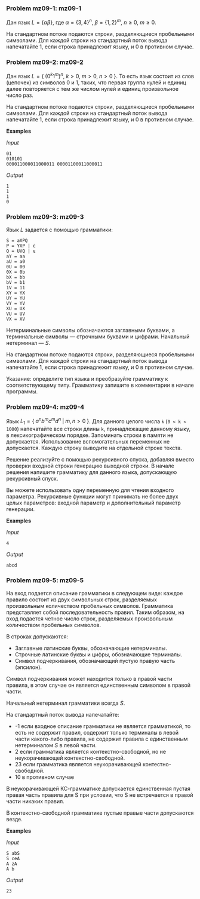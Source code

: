 ### Problem mz09-1: mz09-1

Дан язык $`L=\{αβ\}`$, где $`α=\{3,4\}^n`$, $`β=\{1,2\}^m`$, $`n \ge 0`$, $`m \ge 0`$.

На стандартном потоке подаются строки, разделяющиеся пробельными символами. Для каждой строки на стандартный поток вывода напечатайте 1, если строка принадлежит языку, и 0 в противном случае.

### Problem mz09-2: mz09-2

Дан язык $`L=\{\;(0^k1^m)^n,\; k > 0,\; m > 0,\; n > 0\;\}`$. То есть язык состоит из слов (цепочек) из символов 0 и 1, таких, что первая группа нулей и единиц далее повторяется с тем же числом нулей и единиц произвольное число раз.

На стандартном потоке подаются строки, разделяющиеся пробельными символами. Для каждой строки на стандартный поток вывода напечатайте 1, если строка принадлежит языку, и 0 в противном случае.

**Examples**

_Input_

```
01
010101
000011000011000011 00001100011000011
```

_Output_

```
1
1
1
0
```

### Problem mz09-3: mz09-3

Язык $`L`$ задается с помощью грамматики:

```
S = aXPQ
P = YXP | ε
Q = UVQ | ε
aY = aa
aU = a0
0U = 00
0X = 0b
bX = bb
bV = b1
1V = 11
XY = YX
UY = YU
VY = YV
XU = UX
VU = UV
VX = XV
```

Нетерминальные символы обозначаются заглавными буквами, а терминальные символы — строчными буквами и цифрами. Начальный нетерминал — $S$.

На стандартном потоке подаются строки, разделяющиеся пробельными символами. Для каждой строки на стандартный поток вывода напечатайте 1, если строка принадлежит языку, и 0 в противном случае.

Указание: определите тип языка и преобразуйте грамматику к соответствующему типу. Грамматику запишите в комментарии в начале программы.

### Problem mz09-4: mz09-4

Язык $`L_1 = \{\; a^nb^mc^md^n\; |\; m, n > 0\; \}`$. Для данного целого числа ```k``` (```0 < k < 1000```) напечатайте все строки длины ```k```, принадлежащие данному языку, в лексикографическом порядке. Запоминать строки в памяти не допускается. Использование вспомогательных переменных не допускается. Каждую строку выводите на отдельной строке текста.

Решение реализуйте с помощью рекурсивного спуска, добавляя вместо проверки входной строки генерацию выходной строки. В начале решения напишите грамматику для данного языка, допускающую рекурсивный спуск.

Вы можете использовать одну переменную для чтения входного параметра. Рекурсивные функции могут принимать не более двух целых параметров: входной параметр и дополнительный параметр генерации.

**Examples**

_Input_

```
4
```

_Output_

```
abcd
```

### Problem mz09-5: mz09-5

На вход подается описание грамматики в следующем виде: каждое правило состоит из двух символьных строк, разделяемых произвольным количеством пробельных символов. Грамматика представляет собой последовательность правил. Таким образом, на вход подается четное число строк, разделяемых произвольным количеством пробельных символов.

В строках допускаются:

* Заглавные латинские буквы, обозначающие нетерминалы.
* Строчные латинские буквы и цифры, обозначающие терминалы.
* Символ подчеркивания, обозначающий пустую правую часть (эпсилон).

Символ подчеркивания может находится только в правой части правила, в этом случае он является единственным символом в правой части.

Начальный нетерминал грамматики всегда $S$.

На стандартный поток вывода напечатайте:

* -1 если входное описание грамматики не является грамматикой, то есть не содержит правил, содержит только терминалы в левой части какого-либо правила, не содержит правила с единственным нетерминалом $S$ в левой части.
* 2 если грамматика является контекстно-свободной, но не неукорачивающей контекстно-свободной.
* 23 если грамматика является неукорачивающей контестно-свободной.
* 10 в противном случае

В неукорачивающей КС-грамматике допускается единственная пустая правая часть правила для S при условии, что S не встречается в правой части никаких правил.

В контекстно-свободной грамматике пустые правые части допускаются везде.

**Examples**

_Input_

```
S abS
S ceA
A zA
A b
```   

_Output_

```
23
```
